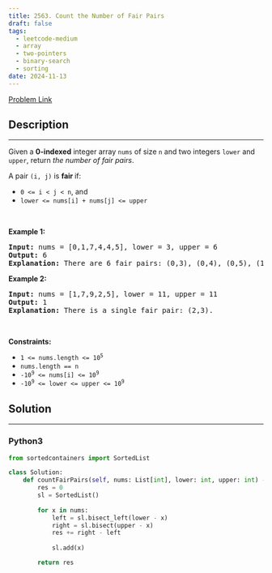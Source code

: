 ```yaml
---
title: 2563. Count the Number of Fair Pairs
draft: false
tags: 
  - leetcode-medium
  - array
  - two-pointers
  - binary-search
  - sorting
date: 2024-11-13
---
```


[Problem Link](https://leetcode.com/problems/count-the-number-of-fair-pairs/)

## Description

---
<p>Given a <strong>0-indexed</strong> integer array <code>nums</code> of size <code>n</code> and two integers <code>lower</code> and <code>upper</code>, return <em>the number of fair pairs</em>.</p>

<p>A pair <code>(i, j)</code> is <b>fair </b>if:</p>

<ul>
	<li><code>0 &lt;= i &lt; j &lt; n</code>, and</li>
	<li><code>lower &lt;= nums[i] + nums[j] &lt;= upper</code></li>
</ul>

<p>&nbsp;</p>
<p><strong class="example">Example 1:</strong></p>

<pre>
<strong>Input:</strong> nums = [0,1,7,4,4,5], lower = 3, upper = 6
<strong>Output:</strong> 6
<strong>Explanation:</strong> There are 6 fair pairs: (0,3), (0,4), (0,5), (1,3), (1,4), and (1,5).
</pre>

<p><strong class="example">Example 2:</strong></p>

<pre>
<strong>Input:</strong> nums = [1,7,9,2,5], lower = 11, upper = 11
<strong>Output:</strong> 1
<strong>Explanation:</strong> There is a single fair pair: (2,3).
</pre>

<p>&nbsp;</p>
<p><strong>Constraints:</strong></p>

<ul>
	<li><code>1 &lt;= nums.length &lt;= 10<sup>5</sup></code></li>
	<li><code>nums.length == n</code></li>
	<li><code><font face="monospace">-10<sup>9</sup></font>&nbsp;&lt;= nums[i] &lt;= 10<sup>9</sup></code></li>
	<li><code><font face="monospace">-10<sup>9</sup>&nbsp;&lt;= lower &lt;= upper &lt;= 10<sup>9</sup></font></code></li>
</ul>


## Solution

---
### Python3
``` py title='count-the-number-of-fair-pairs'
from sortedcontainers import SortedList

class Solution:
    def countFairPairs(self, nums: List[int], lower: int, upper: int) -> int:
        res = 0
        sl = SortedList()
        
        for x in nums:
            left = sl.bisect_left(lower - x)
            right = sl.bisect(upper - x)
            res += right - left
            
            sl.add(x)

        return res
```


